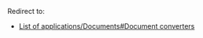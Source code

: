 Redirect to:

*   [List of applications/Documents#Document converters](/index.php/List_of_applications/Documents#Document_converters "List of applications/Documents")